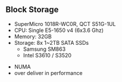 ---
---
## Block Storage
- SuperMicro 1018R-WC0R, QCT S51G-1UL
- CPU: Single E5-1650 v4 (6x3.6 Ghz)
- Memory: 32GB
- Storage: 8x 1~2TB SATA SSDs
  - Samsung SM863
  - Intel S3610 / S3520


<aside class="notes">
  <ul>
    <li>NUMA</li>
    <li>over deliver in performance</li>
  </ul>
</aside>
